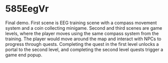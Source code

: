 # 585EegVr
Final demo. First scene is EEG training scene with a compass movement system and a coin collecting minigame. Second and third scenes are game levels, where the player moves using the same compass system from the training. The player would move around the map and interact with NPCs to progress through quests. Completing the quest in the first level unlocks a portal to the second level, and completing the second level quests trigger a game end popup.

